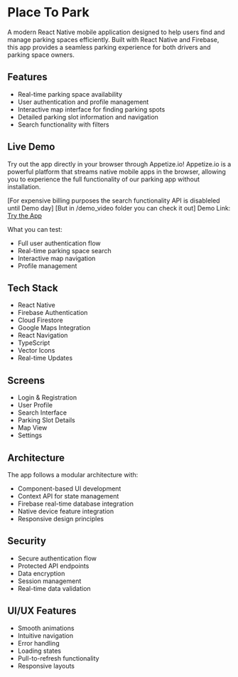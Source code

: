 # Place To Park

A modern React Native mobile application designed to help users find and manage parking spaces efficiently. Built with React Native and Firebase, this app provides a seamless parking experience for both drivers and parking space owners.

## Features

- Real-time parking space availability
- User authentication and profile management
- Interactive map interface for finding parking spots
- Detailed parking slot information and navigation
- Search functionality with filters

## Live Demo

Try out the app directly in your browser through Appetize.io! Appetize.io is a powerful platform that streams native mobile apps in the browser, allowing you to experience the full functionality of our parking app without installation.

[For expensive billing purposes the search functionality API is disableled until Demo day] 
[But in /demo_video folder you can check it out]
Demo Link: [Try the App](https://appetize.io/app/b_vedhknrkqeksjc4kq2safvcppm?device=pixel8pro&osVersion=14.0&scale=auto&orientation=portrait&location=40.4777,-3.6883&autoplay=true) 

What you can test:

- Full user authentication flow
- Real-time parking space search
- Interactive map navigation
- Profile management

## Tech Stack

- React Native
- Firebase Authentication
- Cloud Firestore
- Google Maps Integration
- React Navigation
- TypeScript
- Vector Icons
- Real-time Updates

## Screens

- Login & Registration
- User Profile
- Search Interface
- Parking Slot Details
- Map View
- Settings

## Architecture

The app follows a modular architecture with:

- Component-based UI development
- Context API for state management
- Firebase real-time database integration
- Native device feature integration
- Responsive design principles

## Security

- Secure authentication flow
- Protected API endpoints
- Data encryption
- Session management
- Real-time data validation

## UI/UX Features

- Smooth animations
- Intuitive navigation
- Error handling
- Loading states
- Pull-to-refresh functionality
- Responsive layouts
